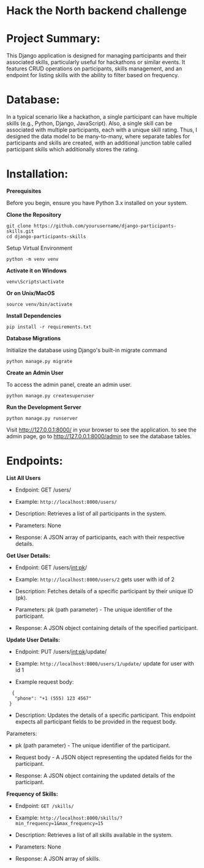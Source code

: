 # Hack the North backend challenge

# Project Summary:

This Django application is designed for managing participants and their associated skills, particularly useful for hackathons or similar events. It features CRUD operations on participants, skills management, and an endpoint for listing skills with the ability to filter based on frequency.

# Database:

In a typical scenario like a hackathon, a single participant can have multiple skills (e.g., Python, Django, JavaScript). Also, a single skill can be associated with multiple participants, each with a unique skill rating. Thus, I designed the data model to be many-to-many, where separate tables for participants and skills are created, with an additional junction table called participant skills which additionally stores the rating.

# Installation:

**Prerequisites**

Before you begin, ensure you have Python 3.x installed on your system.

**Clone the Repository**


```
git clone https://github.com/yourusername/django-participants-skills.git
cd django-participants-skills
```
Setup Virtual Environment

```
python -m venv venv
```
**Activate it on Windows**
```
venv\Scripts\activate
```
**Or on Unix/MacOS**
```
source venv/bin/activate
```
**Install Dependencies**

```
pip install -r requirements.txt
```

**Database Migrations**

Initialize the database using Django's built-in migrate command

```
python manage.py migrate
```

**Create an Admin User**

To access the admin panel, create an admin user.

```
python manage.py createsuperuser
```

**Run the Development Server**
```
python manage.py runserver
```
Visit http://127.0.0.1:8000/ in your browser to see the application. to see the admin page, go to http://127.0.0.1:8000/admin to see the database tables.

# Endpoints:

**List All Users**
- Endpoint: GET /users/

- Example: ```http://localhost:8000/users/```

- Description: Retrieves a list of all participants in the system.

- Parameters: None

- Response: A JSON array of participants, each with their respective details.


**Get User Details:**

- Endpoint: GET /users/<int:pk>/

- Example: ```http://localhost:8000/users/2``` gets user with id of 2

- Description: Fetches details of a specific participant by their unique ID (pk).

- Parameters: pk (path parameter) - The unique identifier of the participant.

- Response: A JSON object containing details of the specified participant.

**Update User Details:**

- Endpoint: PUT /users/<int:pk>/update/

- Example: ```http://localhost:8000/users/1/update/``` update for user with id 1
  
- Example request body:
 ```
   {
    "phone": "+1 (555) 123 4567"
  }
```

- Description: Updates the details of a specific participant. This endpoint expects all participant fields to be provided in the request body.

Parameters:

- pk (path parameter) - The unique identifier of the participant.

- Request body - A JSON object representing the updated fields for the participant.

- Response: A JSON object containing the updated details of the participant.

**Frequency of Skills:**

- Endpoint: ```GET /skills/```

- Example: ```http://localhost:8000/skills/?min_frequency=1&max_frequency=15```

- Description: Retrieves a list of all skills available in the system.

- Parameters: None 

- Response: A JSON array of skills.
